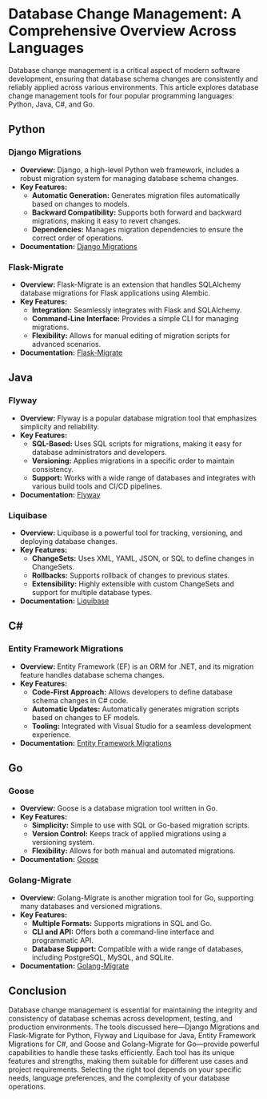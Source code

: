 # Database Change Management: A Comprehensive Overview Across Languages

Database change management is a critical aspect of modern software development, ensuring that database schema changes are consistently and reliably applied across various environments. This article explores database change management tools for four popular programming languages: Python, Java, C#, and Go.

## Python

### Django Migrations

- **Overview:** Django, a high-level Python web framework, includes a robust migration system for managing database schema changes.
- **Key Features:** 
  - **Automatic Generation:** Generates migration files automatically based on changes to models.
  - **Backward Compatibility:** Supports both forward and backward migrations, making it easy to revert changes.
  - **Dependencies:** Manages migration dependencies to ensure the correct order of operations.
- **Documentation:** [Django Migrations](https://docs.djangoproject.com/en/5.0/topics/migrations/)

### Flask-Migrate

- **Overview:** Flask-Migrate is an extension that handles SQLAlchemy database migrations for Flask applications using Alembic.
- **Key Features:**
  - **Integration:** Seamlessly integrates with Flask and SQLAlchemy.
  - **Command-Line Interface:** Provides a simple CLI for managing migrations.
  - **Flexibility:** Allows for manual editing of migration scripts for advanced scenarios.
- **Documentation:** [Flask-Migrate](https://flask-migrate.readthedocs.io/en/latest/)

## Java

### Flyway

- **Overview:** Flyway is a popular database migration tool that emphasizes simplicity and reliability.
- **Key Features:**
  - **SQL-Based:** Uses SQL scripts for migrations, making it easy for database administrators and developers.
  - **Versioning:** Applies migrations in a specific order to maintain consistency.
  - **Support:** Works with a wide range of databases and integrates with various build tools and CI/CD pipelines.
- **Documentation:** [Flyway](https://flywaydb.org/)

### Liquibase

- **Overview:** Liquibase is a powerful tool for tracking, versioning, and deploying database changes.
- **Key Features:**
  - **ChangeSets:** Uses XML, YAML, JSON, or SQL to define changes in ChangeSets.
  - **Rollbacks:** Supports rollback of changes to previous states.
  - **Extensibility:** Highly extensible with custom ChangeSets and support for multiple database types.
- **Documentation:** [Liquibase](https://www.liquibase.com/)

## C#

### Entity Framework Migrations

- **Overview:** Entity Framework (EF) is an ORM for .NET, and its migration feature handles database schema changes.
- **Key Features:**
  - **Code-First Approach:** Allows developers to define database schema changes in C# code.
  - **Automatic Updates:** Automatically generates migration scripts based on changes to EF models.
  - **Tooling:** Integrated with Visual Studio for a seamless development experience.
- **Documentation:** [Entity Framework Migrations](https://learn.microsoft.com/en-us/aspnet/mvc/overview/older-versions/hands-on-labs/aspnet-mvc-4-entity-framework-scaffolding-and-migrations)

## Go

### Goose

- **Overview:** Goose is a database migration tool written in Go.
- **Key Features:**
  - **Simplicity:** Simple to use with SQL or Go-based migration scripts.
  - **Version Control:** Keeps track of applied migrations using a versioning system.
  - **Flexibility:** Allows for both manual and automated migrations.
- **Documentation:** [Goose](https://github.com/pressly/goose)

### Golang-Migrate

- **Overview:** Golang-Migrate is another migration tool for Go, supporting many databases and versioned migrations.
- **Key Features:**
  - **Multiple Formats:** Supports migrations in SQL and Go.
  - **CLI and API:** Offers both a command-line interface and programmatic API.
  - **Database Support:** Compatible with a wide range of databases, including PostgreSQL, MySQL, and SQLite.
- **Documentation:** [Golang-Migrate](https://github.com/golang-migrate/migrate)

## Conclusion

Database change management is essential for maintaining the integrity and consistency of database schemas across development, testing, and production environments. The tools discussed here—Django Migrations and Flask-Migrate for Python, Flyway and Liquibase for Java, Entity Framework Migrations for C#, and Goose and Golang-Migrate for Go—provide powerful capabilities to handle these tasks efficiently. Each tool has its unique features and strengths, making them suitable for different use cases and project requirements. Selecting the right tool depends on your specific needs, language preferences, and the complexity of your database operations.
